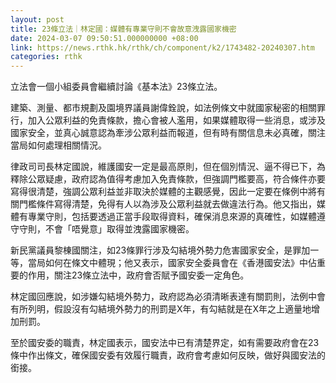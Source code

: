 ```yaml
---
layout: post
title: 23條立法｜林定國：媒體有專業守則不會故意洩露國家機密
date: 2024-03-07 09:50:51.000000000 +08:00
link: https://news.rthk.hk/rthk/ch/component/k2/1743482-20240307.htm
categories: rthk
---
```


立法會一個小組委員會繼續討論《基本法》23條立法。

建築、測量、都市規劃及園境界議員謝偉銓說，如法例條文中就國家秘密的相關罪行，加入公眾利益的免責條款，擔心會被人濫用，如果媒體取得一些消息，或涉及國家安全，並真心誠意認為牽涉公眾利益而報道，但有時有關信息未必真確，關注當局如何處理相關情況。

律政司司長林定國說，維護國安一定是最高原則，但在個別情況、逼不得已下，為釋除公眾疑慮，政府認為值得考慮加入免責條款，但強調門檻要高，符合條件亦要寫得很清楚，強調公眾利益並非取決於媒體的主觀感覺，因此一定要在條例中將有關門檻條件寫得清楚，免得有人以為涉及公眾利益就去做違法行為。他又指出，媒體有專業守則，包括要透過正當手段取得資料，確保消息來源的真確性，如媒體遵守守則，不會「唔覺意」取得並洩露國家機密。

新民黨議員黎棟國關注，如23條罪行涉及勾結境外勢力危害國家安全，是罪加一等，當局如何在條文中體現；他又表示，國家安全委員會在《香港國安法》中佔重要的作用，關注23條立法中，政府會否賦予國安委一定角色。

林定國回應說，如涉嫌勾結境外勢力，政府認為必須清晰表達有關罰則，法例中會有所列明，假設沒有勾結境外勢力的刑罰是X年，有勾結就是在X年之上適量地增加刑罰。

至於國安委的職責，林定國表示，國安法中已有清楚界定，如有需要政府會在23條中作出條文，確保國安委有效履行職責，政府會考慮如何反映，做好與國安法的銜接。
